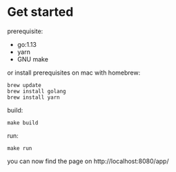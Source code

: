 # Get started

prerequisite:
- go:1.13
- yarn
- GNU make

or install prerequisites on mac with homebrew:

```
brew update
brew install golang
brew install yarn
```



build:

```
make build
```


run:

```
make run
```

you can now find the page on http://localhost:8080/app/
